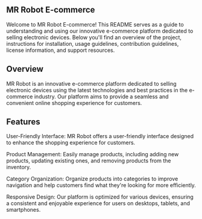 ## MR Robot E-commerce

Welcome to MR Robot E-commerce! This README serves as a guide to understanding and using our innovative e-commerce platform dedicated to selling electronic devices. Below you'll find an overview of the project, instructions for installation, usage guidelines, contribution guidelines, license information, and support resources.

## Overview
MR Robot is an innovative e-commerce platform dedicated to selling electronic devices using the latest technologies and best practices in the e-commerce industry. Our platform aims to provide a seamless and convenient online shopping experience for customers.

## Features
User-Friendly Interface: MR Robot offers a user-friendly interface designed to enhance the shopping experience for customers.

Product Management: Easily manage products, including adding new products, updating existing ones, and removing products from the inventory.

Category Organization: Organize products into categories to improve navigation and help customers find what they're looking for more efficiently.

Responsive Design: Our platform is optimized for various devices, ensuring a consistent and enjoyable experience for users on desktops, tablets, and smartphones.
